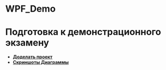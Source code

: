 # WPF_Demo
# Подготовка к демонстрационного экзамену

+ **[Доделать проект](https://github.com/vckit/WPF_Demo/tree/master/WpfApp1)**
+ **[Скриншоты Диаграммы](https://github.com/vckit/WPF_Demo/blob/master/Screens/1.pdf)**

